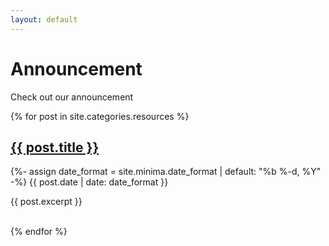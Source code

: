 ```yaml
---
layout: default
---
```


# Announcement

Check out our announcement

<div id="posts">
  {% for post in site.categories.resources %}
    <a href="{{ site.url }}{{ post.url }}"><h2>{{ post.title }}</h2></a>
    <p class="post-meta">
      <time class="dt-published" datetime="{{ post.date | date_to_xmlschema }}" itemprop="datePublished">
        {%- assign date_format = site.minima.date_format | default: "%b %-d, %Y" -%}
        {{ post.date | date: date_format }}
      </time></p>
    <p> {{ post.excerpt }} </p>
    <br>
  {% endfor %}

</div> <!-- End Posts -->
